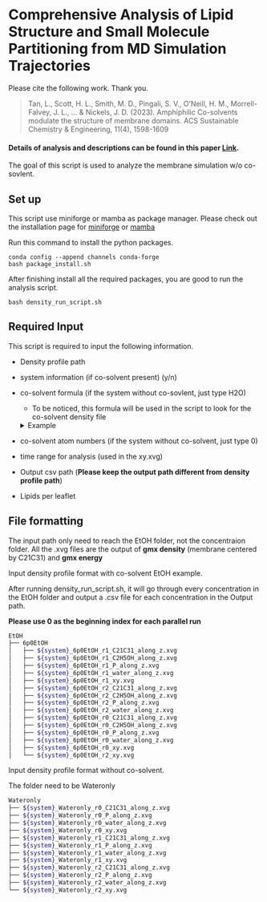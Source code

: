 # Comprehensive Analysis of Lipid Structure and Small Molecule Partitioning from MD Simulation Trajectories

Please cite the following work. Thank you.

> Tan, L., Scott, H. L., Smith, M. D., Pingali, S. V., O’Neill, H. M., Morrell-Falvey, J. L., ... & Nickels, J. D. (2023).
> Amphiphilic Co-solvents modulate the structure of membrane domains. ACS Sustainable Chemistry & Engineering, 11(4), 1598-1609

#### Details of analysis and descriptions can be found in this paper [Link](https://pubs.acs.org/doi/10.1021/acssuschemeng.2c06876).

The goal of this script is used to analyze the membrane simulation w/o co-sovlent.

## Set up

This script use miniforge or mamba as package manager.
Please check out the installation page for [miniforge](https://github.com/conda-forge/miniforge)
or [mamba](https://github.com/mamba-org/mamba)

Run this command to install the python packages.

```shell
conda config --append channels conda-forge
bash package_install.sh
```

After finishing install all the required packages, you are good to run the analysis script.

```shell
bash density_run_script.sh
```

## Required Input

This script is required to input the following information.

- Density profile path

- system information (if co-solvent present) (y/n)

- co-solvent formula (if the system without co-sovlent, just type H2O)

  - To be noticed, this formula will be used in the script to look for the co-solvent density file

  <details>
  <summary>Example</summary>
      Butanol: C4H9OH <br>
      Ethanol: C2H5OH <br>
  </details>

- co-solvent atom numbers (if the system without co-solvent, just type 0)

- time range for analysis (used in the xy.xvg)

- Output csv path (**Please keep the output path different from density profile path**)

- Lipids per leaflet

## File formatting

The input path only need to reach the EtOH folder, not the concentraion folder.
All the .xvg files are the output of **gmx density** (membrane centered by C21C31)
and **gmx energy**

Input density profile format with co-solvent EtOH example.

After running density_run_script.sh, it will go through every concentration in the EtOH folder
and output a .csv file for each concentration in the Output path.

**Please use 0 as the beginning index for each parallel run**

```bash
EtOH
├── 6p0EtOH
│   ├── ${system}_6p0EtOH_r1_C21C31_along_z.xvg
│   ├── ${system}_6p0EtOH_r1_C2H5OH_along_z.xvg
│   ├── ${system}_6p0EtOH_r1_P_along_z.xvg
│   ├── ${system}_6p0EtOH_r1_water_along_z.xvg
│   ├── ${system}_6p0EtOH_r1_xy.xvg
│   ├── ${system}_6p0EtOH_r2_C21C31_along_z.xvg
│   ├── ${system}_6p0EtOH_r2_C2H5OH_along_z.xvg
│   ├── ${system}_6p0EtOH_r2_P_along_z.xvg
│   ├── ${system}_6p0EtOH_r2_water_along_z.xvg
│   ├── ${system}_6p0EtOH_r0_C21C31_along_z.xvg
│   ├── ${system}_6p0EtOH_r0_C2H5OH_along_z.xvg
│   ├── ${system}_6p0EtOH_r0_P_along_z.xvg
│   ├── ${system}_6p0EtOH_r0_water_along_z.xvg
│   ├── ${system}_6p0EtOH_r0_xy.xvg
│   └── ${system}_6p0EtOH_r2_xy.xvg
```

Input density profile format without co-solvent.

The folder need to be Wateronly

```bash
Wateronly
├── ${system}_Wateronly_r0_C21C31_along_z.xvg
├── ${system}_Wateronly_r0_P_along_z.xvg
├── ${system}_Wateronly_r0_water_along_z.xvg
├── ${system}_Wateronly_r0_xy.xvg
├── ${system}_Wateronly_r1_C21C31_along_z.xvg
├── ${system}_Wateronly_r1_P_along_z.xvg
├── ${system}_Wateronly_r1_water_along_z.xvg
├── ${system}_Wateronly_r1_xy.xvg
├── ${system}_Wateronly_r2_C21C31_along_z.xvg
├── ${system}_Wateronly_r2_P_along_z.xvg
├── ${system}_Wateronly_r2_water_along_z.xvg
└── ${system}_Wateronly_r2_xy.xvg
```
